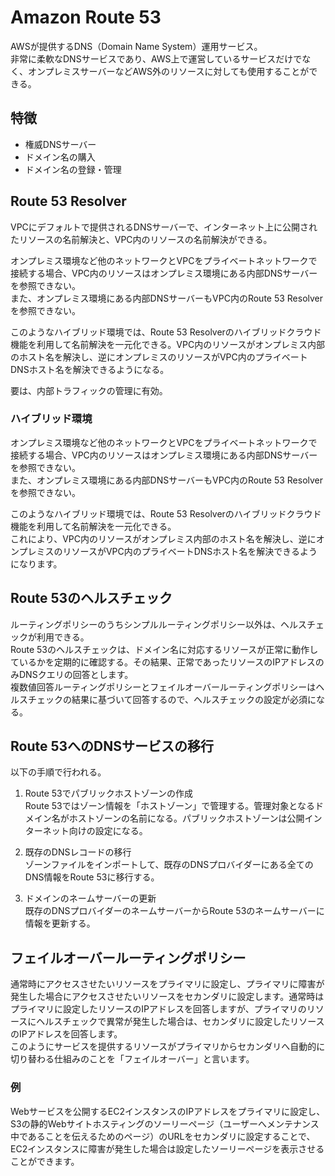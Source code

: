 # Amazon Route 53
AWSが提供するDNS（Domain Name System）運用サービス。  
非常に柔軟なDNSサービスであり、AWS上で運営しているサービスだけでなく、オンプレミスサーバーなどAWS外のリソースに対しても使用することができる。

## 特徴
* 権威DNSサーバー
* ドメイン名の購入
* ドメイン名の登録・管理

## Route 53 Resolver
VPCにデフォルトで提供されるDNSサーバーで、インターネット上に公開されたリソースの名前解決と、VPC内のリソースの名前解決ができる。

オンプレミス環境など他のネットワークとVPCをプライベートネットワークで接続する場合、VPC内のリソースはオンプレミス環境にある内部DNSサーバーを参照できない。  
また、オンプレミス環境にある内部DNSサーバーもVPC内のRoute 53 Resolverを参照できない。  

このようなハイブリッド環境では、Route 53 Resolverのハイブリッドクラウド機能を利用して名前解決を一元化できる。VPC内のリソースがオンプレミス内部のホスト名を解決し、逆にオンプレミスのリソースがVPC内のプライベートDNSホスト名を解決できるようになる。

要は、内部トラフィックの管理に有効。

### ハイブリッド環境
オンプレミス環境など他のネットワークとVPCをプライベートネットワークで接続する場合、VPC内のリソースはオンプレミス環境にある内部DNSサーバーを参照できない。  
また、オンプレミス環境にある内部DNSサーバーもVPC内のRoute 53 Resolverを参照できない。  

このようなハイブリッド環境では、Route 53 Resolverのハイブリッドクラウド機能を利用して名前解決を一元化できる。  
これにより、VPC内のリソースがオンプレミス内部のホスト名を解決し、逆にオンプレミスのリソースがVPC内のプライベートDNSホスト名を解決できるようになります。

## Route 53のヘルスチェック
ルーティングポリシーのうちシンプルルーティングポリシー以外は、ヘルスチェックが利用できる。  
Route 53のヘルスチェックは、ドメイン名に対応するリソースが正常に動作しているかを定期的に確認する。その結果、正常であったリソースのIPアドレスのみDNSクエリの回答とします。  
複数値回答ルーティングポリシーとフェイルオーバールーティングポリシーはヘルスチェックの結果に基づいて回答するので、ヘルスチェックの設定が必須になる。

## Route 53へのDNSサービスの移行
以下の手順で行われる。
1. Route 53でパブリックホストゾーンの作成  
Route 53ではゾーン情報を「ホストゾーン」で管理する。管理対象となるドメイン名がホストゾーンの名前になる。パブリックホストゾーンは公開インターネット向けの設定になる。

2. 既存のDNSレコードの移行  
ゾーンファイルをインポートして、既存のDNSプロバイダーにある全てのDNS情報をRoute 53に移行する。

3. ドメインのネームサーバーの更新  
既存のDNSプロバイダーのネームサーバーからRoute 53のネームサーバーに情報を更新する。

## フェイルオーバールーティングポリシー
通常時にアクセスさせたいリソースをプライマリに設定し、プライマリに障害が発生した場合にアクセスさせたいリソースをセカンダリに設定します。通常時はプライマリに設定したリソースのIPアドレスを回答しますが、プライマリのリソースにヘルスチェックで異常が発生した場合は、セカンダリに設定したリソースのIPアドレスを回答します。  
このようにサービスを提供するリソースがプライマリからセカンダリへ自動的に切り替わる仕組みのことを「フェイルオーバー」と言います。

### 例
Webサービスを公開するEC2インスタンスのIPアドレスをプライマリに設定し、S3の静的Webサイトホスティングのソーリーページ（ユーザーへメンテナンス中であることを伝えるためのページ）のURLをセカンダリに設定することで、EC2インスタンスに障害が発生した場合は設定したソーリーページを表示させることができます。
